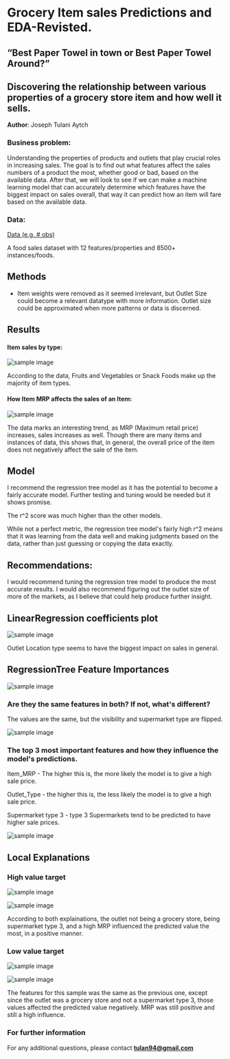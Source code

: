 # Grocery Item sales Predictions and EDA-Revisted.
## “Best Paper Towel in town or Best Paper Towel Around?”
## Discovering the relationship between various properties of a grocery store item and how well it sells.

**Author**: Joseph Tulani Aytch

### Business problem:

Understanding the properties of products and outlets that play crucial roles in increasing sales. The goal is to find out what features affect the sales numbers of a product the most, whether good or bad, based on the available data. After that, we will look to see if we can make a machine learning model that can accurately determine which features have the biggest impact on sales overall, that way it can predict how an item will fare based on the available data. 


### Data:
[Data (e.g. # obs)](https://datahack.analyticsvidhya.com/contest/practice-problem-big-mart-sales-iii/)

A food sales dataset with 12 features/properties and 8500+ instances/foods.


## Methods
- Item weights were removed as it seemed irrelevant, but Outlet Size could become a relevant datatype with more information. Outlet size could be approximated when more patterns or data is discerned. 

## Results

#### Item sales by type:

![sample image](https://user-images.githubusercontent.com/112998617/199860669-bde68d87-aea4-4ef6-904a-572ffc84244f.png)

According to the data, Fruits and Vegetables or Snack Foods make up the majority of item types. 

#### How Item MRP affects the sales of an Item:

![sample image](https://user-images.githubusercontent.com/112998617/199860456-47a6bf9a-a953-459d-a56d-009ae66252cb.png)

The data marks an interesting trend, as MRP (Maximum retail price) increases, sales increases as well. Though there are many items and instances of data, this shows that, in general, the overall price of the item does not negatively affect the sale of the item. 

## Model

I recommend the regression tree model as it has the potential to become a fairly accurate model. Further testing and tuning would be needed but it shows promise. 

The r^2 score was much higher than the other models. 

While not a perfect metric, the regression tree model's fairly high r^2 means that it was learning from the data well and making judgments based on the data, rather than just guessing or copying the data exactly. 

## Recommendations:

I would recommend tuning the regression tree model to produce the most accurate results. I would also recommend figuring out the outlet size of more of the markets, as I believe that could help produce further insight. 


## LinearRegression coefficients plot

![sample image](https://raw.githubusercontent.com/JTAytch/Project-1-Revisted/main/LinReg%20Coeffs.PNG)

Outlet Location type seems to have the biggest impact on sales in general.

## RegressionTree Feature Importances

![sample image](https://github.com/JTAytch/Project-1-Revisted/blob/main/RegTree%20Importances.PNG)

### Are they the same features in both? If not, what's different?

The values are the same, but the visibility and supermarket type are flipped.

![sample image](https://raw.githubusercontent.com/JTAytch/Project-1-Revisted/main/SHAp%20summary%20plot%20bar.png)

### The top 3 most important features and how they influence the model's predictions.

Item_MRP - The higher this is, the more likely the model is to give a high sale price.

Outlet_Type - the higher this is, the less likely the model is to give a high sale price.

Supermarket type 3 - type 3 Supermarkets tend to be predicted to have higher sale prices. 

![sample image](https://raw.githubusercontent.com/JTAytch/Project-1-Revisted/main/SHAP%20summary%20plot%20dot.png)

## Local Explanations

### High value target 

![sample image](https://raw.githubusercontent.com/JTAytch/Project-1-Revisted/main/High%20value%20LIME%20plot.PNG)

![sample image](https://raw.githubusercontent.com/JTAytch/Project-1-Revisted/main/High%20value%20force%20plot.PNG)

According to both explainations, the outlet not being a grocery store, being supermarket type 3, and a high MRP influenced the predicted value the most, in a positive manner. 

### Low value target 

![sample image](https://raw.githubusercontent.com/JTAytch/Project-1-Revisted/main/Low%20value%20LIME%20plot.PNG)

![sample image](https://raw.githubusercontent.com/JTAytch/Project-1-Revisted/main/Low%20value%20force%20plot.PNG)

The features for this sample was the same as the previous one, except since the outlet was a grocery store and not a supermarket type 3, those values affected the predicted value negatively. MRP was still positive and still a high influence.

### For further information


For any additional questions, please contact **tulan94@gmail.com**

